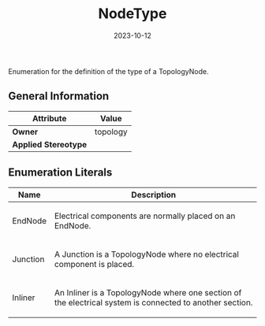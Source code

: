 ﻿---
title: NodeType
toc: false
type: specs
date: "2023-10-12"
draft: false
specification: VEC
version: 2.1.0
documentType: "Recommendation"
elementType: Class
classes:
  - NodeType
menu_name: vec-2.1.0
---
<p> Enumeration for the definition of the type of a TopologyNode.      </p>

## General Information

| Attribute               | Value |
|-------------------------|-------|
| **Owner**               | topology |
| **Applied Stereotype**  |   |

## Enumeration Literals
| Name          | **Description** |
|---------------|-----------------|
| EndNode | <p> Electrical components are normally placed on an EndNode.      </p> |
| Junction | <p>A Junction is a TopologyNode where no electrical component is placed.  </p> |
| Inliner | <p>An Inliner is a TopologyNode where one section of the electrical system is connected to another section. </p> |
